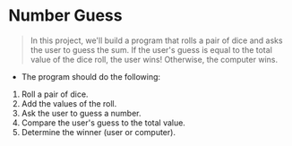 # Number Guess

> In this project, we'll build a program that rolls a pair of dice and asks the user to guess the sum. If the user's guess is equal to the total value of the dice roll, the user wins! Otherwise, the computer wins.

- The program should do the following:

1. Roll a pair of dice.
2. Add the values of the roll.
3. Ask the user to guess a number.
4. Compare the user's guess to the total value.
5. Determine the winner (user or computer).